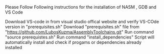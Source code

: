 Please Follow Following instructions for the installation of NASM , GDB and VS Code

Download VS-code in from visual studio offical website and verify VS-COde version in "prerequisites.sh"
Download "prerequisites.sh" file from "https://github.com/LubosKuzma/AssemblyToolchains.git"
Run command "source prerequistes.sh" 
Run command "install_dependencies"
Script will automatically install and check if progams or dependencies already installed
